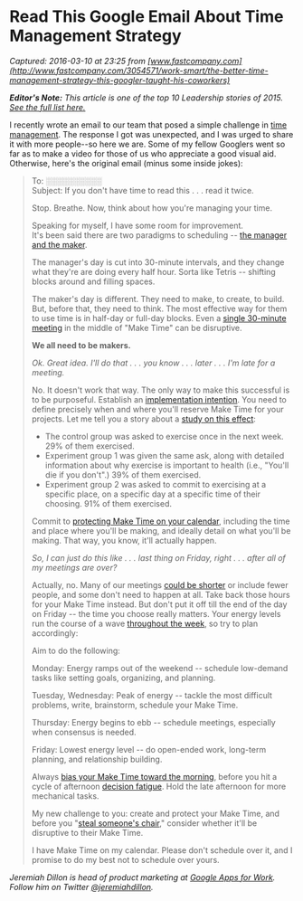 # Read This Google Email About Time Management Strategy

_Captured: 2016-03-10 at 23:25 from [www.fastcompany.com](http://www.fastcompany.com/3054571/work-smart/the-better-time-management-strategy-this-googler-taught-his-coworkers)_

_**Editor's Note:** This article is one of the top 10 Leadership stories of 2015. [See the full list here.](http://www.fastcompany.com/3054883/the-10-most-popular-leadership-stories-of-2015)_

I recently wrote an email to our team that posed a simple challenge in [time management](http://www.fastcompany.com/3051375/3-time-management-mistakes-you-dont-know-youre-making). The response I got was unexpected, and I was urged to share it with more people--so here we are. Some of my fellow Googlers went so far as to make a video for those of us who appreciate a good visual aid. Otherwise, here's the original email (minus some inside jokes):

> To: ░░░░░░░░░░  
Subject: If you don't have time to read this . . . read it twice. 
> 
> Stop. Breathe. Now, think about how you're managing your time.
> 
> Speaking for myself, I have some room for improvement.  
It's been said there are two paradigms to scheduling -- [the manager and the maker](http://paulgraham.com/makersschedule.html).
> 
> The manager's day is cut into 30-minute intervals, and they change what they're are doing every half hour. Sorta like Tetris -- shifting blocks around and filling spaces.
> 
> The maker's day is different. They need to make, to create, to build. But, before that, they need to think. The most effective way for them to use time is in half-day or full-day blocks. Even a [single 30-minute meeting](http://www.fastcompany.com/3050874/work-smart/are-you-managing-meetings-efficiently) in the middle of "Make Time" can be disruptive.
> 
> **We all need to be makers.**
> 
> _Ok. Great idea. I'll do that . . . you know . . . later . . . I'm late for a meeting._
> 
> No. It doesn't work that way. The only way to make this successful is to be purposeful. Establish an [implementation intention](https://en.wikipedia.org/wiki/Implementation_intention). You need to define precisely when and where you'll reserve Make Time for your projects. Let me tell you a story about a [study on this effect](http://www.ncbi.nlm.nih.gov/pubmed/14596707):
> 
>   * The control group was asked to exercise once in the next week. 29% of them exercised.
>   * Experiment group 1 was given the same ask, along with detailed information about why exercise is important to health (i.e., "You'll die if you don't".) 39% of them exercised.
>   * Experiment group 2 was asked to commit to exercising at a specific place, on a specific day at a specific time of their choosing. 91% of them exercised.
> 
> Commit to [protecting Make Time on your calendar](http://www.fastcompany.com/3050041/work-smart/how-to-stop-over-scheduling-yourself), including the time and place where you'll be making, and ideally detail on what you'll be making. That way, you know, it'll actually happen.
> 
> _So, I can just do this like . . . last thing on Friday, right . . . after all of my meetings are over?_
> 
> Actually, no. Many of our meetings [could be shorter](http://www.fastcompany.com/3048815/hit-the-ground-running/how-12-companies-make-meetings-memorable-effective-and-short) or include fewer people, and some don't need to happen at all. Take back those hours for your Make Time instead. But don't put it off till the end of the day on Friday -- the time you choose really matters. Your energy levels run the course of a wave [throughout the week](https://books.google.com/books?id=bKevBAAAQBAJ&lpg=PA109&dq=debbie%20moskowitz%20excellent%20at%20anything&pg=PA110#v=onepage&q&f=false), so try to plan accordingly:
> 
> Aim to do the following:
> 
> Monday: Energy ramps out of the weekend -- schedule low-demand tasks like setting goals, organizing, and planning.
> 
> Tuesday, Wednesday: Peak of energy -- tackle the most difficult problems, write, brainstorm, schedule your Make Time.
> 
> Thursday: Energy begins to ebb -- schedule meetings, especially when consensus is needed.
> 
> Friday: Lowest energy level -- do open-ended work, long-term planning, and relationship building.
> 
> Always [bias your Make Time toward the morning](http://www.fastcompany.com/3050983/know-it-all/productivity-experts-share-their-10-best-tips-for-a-morning-routine-makeover), before you hit a cycle of afternoon [decision fatigue](https://en.wikipedia.org/wiki/Decision_fatigue). Hold the late afternoon for more mechanical tasks.
> 
> My new challenge to you: create and protect your Make Time, and before you "[steal someone's chair](https://www.ted.com/talks/david_grady_how_to_save_the_world_or_at_least_yourself_from_bad_meetings?language=en)," consider whether it'll be disruptive to their Make Time.
> 
> I have Make Time on my calendar. Please don't schedule over it, and I promise to do my best not to schedule over yours.

_Jeremiah Dillon is head of product marketing at [Google Apps for Work](https://apps.google.com). Follow him on Twitter [@jeremiahdillon](https://twitter.com/jeremiahdillon)._
